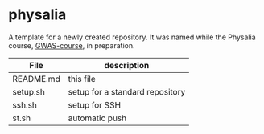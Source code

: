 # physalia

A template for a newly created repository. It was named while the Physalia course, [GWAS-course](https://github.com/jinghuazhao/GWAS-course), in preparation.

 File | description
 -----|------------------------------------
 README.md | this file
 setup.sh | setup for a standard repository
 ssh.sh | setup for SSH
 st.sh | automatic push
